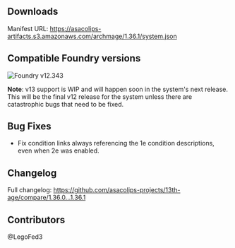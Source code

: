 ## Downloads

Manifest URL: https://asacolips-artifacts.s3.amazonaws.com/archmage/1.36.1/system.json

## Compatible Foundry versions

![Foundry v12.343](https://img.shields.io/badge/Foundry-v12.343-green)

**Note**: v13 support is WIP and will happen soon in the system's next release. This will be the final v12 release for the system unless there are catastrophic bugs that need to be fixed.

## Bug Fixes
- Fix condition links always referencing the 1e condition descriptions, even when 2e was enabled.

## Changelog

Full changelog: https://github.com/asacolips-projects/13th-age/compare/1.36.0...1.36.1

## Contributors

@LegoFed3
